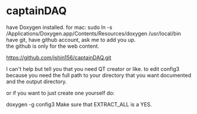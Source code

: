 captainDAQ
==========

have Doxygen installed.
for mac: sudo ln -s /Applications/Doxygen.app/Contents/Resources/doxygen /usr/local/bin
have git, have github account, ask me to add you up.    
the github is only for the web content.

https://github.com/jshin156/captainDAQ.git

I can't help but tell you that you need QT creator or like. to edit config3 because you need
the full path to your directory that you want documented and the output directory.  

or if you want to just create one yourself do:

doxygen -g config3
Make sure that EXTRACT_ALL is a YES. 


